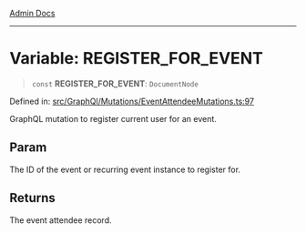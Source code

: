[Admin Docs](/)

***

# Variable: REGISTER\_FOR\_EVENT

> `const` **REGISTER\_FOR\_EVENT**: `DocumentNode`

Defined in: [src/GraphQl/Mutations/EventAttendeeMutations.ts:97](https://github.com/PalisadoesFoundation/talawa-admin/blob/main/src/GraphQl/Mutations/EventAttendeeMutations.ts#L97)

GraphQL mutation to register current user for an event.

## Param

The ID of the event or recurring event instance to register for.

## Returns

The event attendee record.
